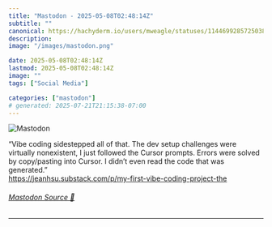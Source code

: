 ```yaml
---
title: "Mastodon - 2025-05-08T02:48:14Z"
subtitle: ""
canonical: https://hachyderm.io/users/mweagle/statuses/114469928572503881
description:
image: "/images/mastodon.png"

date: 2025-05-08T02:48:14Z
lastmod: 2025-05-08T02:48:14Z
image: ""
tags: ["Social Media"]

categories: ["mastodon"]
# generated: 2025-07-21T21:15:38-07:00
---
```

![Mastodon](/images/mastodon.png)

<p>“Vibe coding sidestepped all of that. The dev setup challenges were virtually nonexistent, I just followed the Cursor prompts. Errors were solved by copy/pasting into Cursor. I didn’t even read the code that was generated.”<br /><a href="https://jeanhsu.substack.com/p/my-first-vibe-coding-project-the" target="_blank" rel="nofollow noopener noreferrer" translate="no"><span class="invisible">https://</span><span class="ellipsis">jeanhsu.substack.com/p/my-firs</span><span class="invisible">t-vibe-coding-project-the</span></a></p>


###### [Mastodon Source 🐘](https://hachyderm.io/@mweagle/114469928572503881)

___
